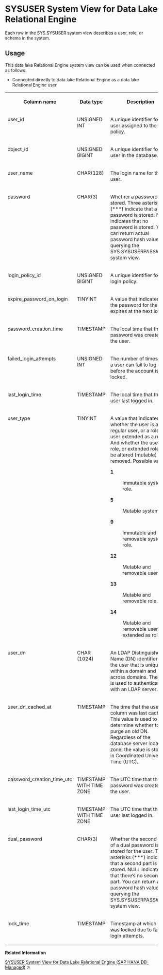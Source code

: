 <!-- loio3beae8f36c5f1014934e95d440287134 -->

# SYSUSER System View for Data Lake Relational Engine

Each row in the SYS.SYSUSER system view describes a user, role, or schema in the system.



<a name="loio3beae8f36c5f1014934e95d440287134__section_vwg_vhq_b4b"/>

## Usage

This data lake Relational Engine system view can be used when connected as follows:

-   Connected directly to data lake Relational Engine as a data lake Relational Engine user.




<table>
<tr>
<th valign="top">

Column name

</th>
<th valign="top">

Data type

</th>
<th valign="top">

Description

</th>
</tr>
<tr>
<td valign="top">

user\_id

</td>
<td valign="top">

UNSIGNED INT

</td>
<td valign="top">

A unique identifier for the user assigned to the login policy.

</td>
</tr>
<tr>
<td valign="top">

object\_id

</td>
<td valign="top">

UNSIGNED BIGINT

</td>
<td valign="top">

A unique identifier for the user in the database.

</td>
</tr>
<tr>
<td valign="top">

user\_name

</td>
<td valign="top">

CHAR\(128\)

</td>
<td valign="top">

The login name for the user.

</td>
</tr>
<tr>
<td valign="top">

password

</td>
<td valign="top">

CHAR\(3\)

</td>
<td valign="top">

Whether a password is stored. Three asterisks \(\*\*\*\) indicate that a password is stored. NULL indicates that no password is stored. You can return actual password hash values by querying the SYS.SYSUSERPASSWORD system view.

</td>
</tr>
<tr>
<td valign="top">

login\_policy\_id

</td>
<td valign="top">

UNSIGNED BIGINT

</td>
<td valign="top">

A unique identifier for the login policy.

</td>
</tr>
<tr>
<td valign="top">

expire\_password\_on\_login

</td>
<td valign="top">

TINYINT

</td>
<td valign="top">

A value that indicates if the password for the user expires at the next login.

</td>
</tr>
<tr>
<td valign="top">

password\_creation\_time

</td>
<td valign="top">

TIMESTAMP

</td>
<td valign="top">

The local time that the password was created for the user.

</td>
</tr>
<tr>
<td valign="top">

failed\_login\_attempts

</td>
<td valign="top">

UNSIGNED INT

</td>
<td valign="top">

The number of times that a user can fail to log in before the account is locked.

</td>
</tr>
<tr>
<td valign="top">

last\_login\_time

</td>
<td valign="top">

TIMESTAMP

</td>
<td valign="top">

The local time that the user last logged in.

</td>
</tr>
<tr>
<td valign="top">

user\_type

</td>
<td valign="top">

TINYINT

</td>
<td valign="top">

A value that indicates whether the user is a regular user, or a role, or a user extended as a role. And whether the user, role, or extended role can be altered \(mutable\) or removed. Possible values:


<dl>
<dt><b>

1

</b></dt>
<dd>

Immutable system role.



</dd><dt><b>

5

</b></dt>
<dd>

Mutable system role



</dd><dt><b>

9

</b></dt>
<dd>

Immutable and removable system role.



</dd><dt><b>

12

</b></dt>
<dd>

Mutable and removable user.



</dd><dt><b>

13

</b></dt>
<dd>

Mutable and removable role.



</dd><dt><b>

14

</b></dt>
<dd>

Mutable and removable user extended as role.



</dd>
</dl>



</td>
</tr>
<tr>
<td valign="top">

user\_dn

</td>
<td valign="top">

CHAR \(1024\)

</td>
<td valign="top">

An LDAP Distinguished Name \(DN\) identifier for the user that is unique within a domain and across domains. The DN is used to authenticate with an LDAP server.

</td>
</tr>
<tr>
<td valign="top">

user\_dn\_cached\_at

</td>
<td valign="top">

TIMESTAMP

</td>
<td valign="top">

The time that the user\_dn column was last cached. This value is used to determine whether to purge an old DN. Regardless of the database server local time zone, the value is stored in Coordinated Universal Time \(UTC\).

</td>
</tr>
<tr>
<td valign="top">

password\_creation\_time\_utc

</td>
<td valign="top">

TIMESTAMP WITH TIME ZONE

</td>
<td valign="top">

The UTC time that the password was created for the user.

</td>
</tr>
<tr>
<td valign="top">

last\_login\_time\_utc

</td>
<td valign="top">

TIMESTAMP WITH TIME ZONE

</td>
<td valign="top">

The UTC time that the user last logged in.

</td>
</tr>
<tr>
<td valign="top">

dual\_password

</td>
<td valign="top">

CHAR\(3\)

</td>
<td valign="top">

Whether the second part of a dual password is stored for the user. Three asterisks \(\*\*\*\) indicate that a second part is stored. NULL indicates that there’s no second part. You can return actual password hash values by querying the SYS.SYSUSERPASSWORD system view.

</td>
</tr>
<tr>
<td valign="top">

lock\_time

</td>
<td valign="top">

TIMESTAMP

</td>
<td valign="top">

Timestamp at which user was locked due to failed login attempts.

</td>
</tr>
</table>

**Related Information**  


[SYSUSER System View for Data Lake Relational Engine (SAP HANA DB-Managed)](https://help.sap.com/viewer/a898e08b84f21015969fa437e89860c8/2024_1_QRC/en-US/191fd8e1a9594171a03df906f59e0a4f.html "Each row in the SYS.SYSUSER system view describes a user, role, or schema in the system.") :arrow_upper_right:


